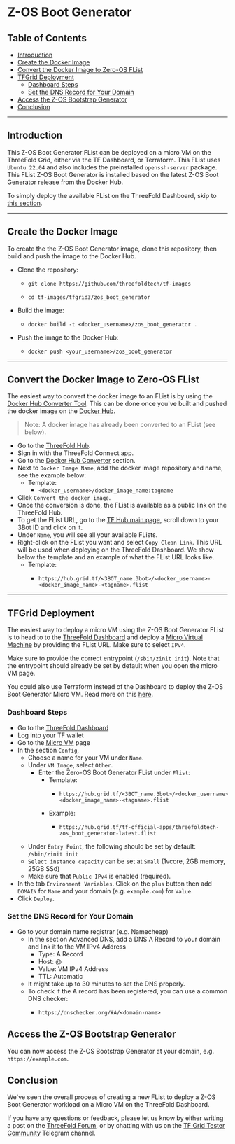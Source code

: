 <h1> Z-OS Boot Generator </h1>

<h2> Table of Contents </h2>

- [Introduction](#introduction)
- [Create the Docker Image](#create-the-docker-image)
- [Convert the Docker Image to Zero-OS FList](#convert-the-docker-image-to-zero-os-flist)
- [TFGrid Deployment](#tfgrid-deployment)
  - [Dashboard Steps](#dashboard-steps)
  - [Set the DNS Record for Your Domain](#set-the-dns-record-for-your-domain)
- [Access the Z-OS Bootstrap Generator](#access-the-z-os-bootstrap-generator)
- [Conclusion](#conclusion)

***

## Introduction

This Z-OS Boot Generator FList can be deployed on a micro VM on the ThreeFold Grid, either via the TF Dashboard, or Terraform. This FList uses `Ubuntu 22.04` and also includes the preinstalled `openssh-server` package. This FList  Z-OS Boot Generator is installed based on the latest Z-OS Boot Generator release from the Docker Hub.

To simply deploy the available FList on the ThreeFold Dashboard, skip to [this section](#dashboard-steps).

<!--
Note that the official FList for Z-OS Boot Generator is the following:

```
https://hub.grid.tf/tf-official-apps/threefoldtech-zos_boot_generator-latest.flist
```
-->

***

## Create the Docker Image

To create the the Z-OS Boot Generator image, clone this repository, then build and push the image to the Docker Hub.

* Clone the repository:
  * ```
    git clone https://github.com/threefoldtech/tf-images
    ```
  * ```
    cd tf-images/tfgrid3/zos_boot_generator
    ```
* Build the image:
  * ```
    docker build -t <docker_username>/zos_boot_generator .
    ```
* Push the image to the Docker Hub:
  * ```
    docker push <your_username>/zos_boot_generator
    ```
 
***

## Convert the Docker Image to Zero-OS FList

The easiest way to convert the docker image to an FList is by using the [Docker Hub Converter Tool](https://hub.grid.tf/docker-convert). This can be done once you've built and pushed the docker image on the [Docker Hub](https://hub.docker.com/).

> Note: A docker image has already been converted to an FList (see below).

* Go to the [ThreeFold Hub](https://hub.grid.tf/).
* Sign in with the ThreeFold Connect app.
* Go to the [Docker Hub Converter](https://hub.grid.tf/docker-convert) section.
* Next to `Docker Image Name`, add the docker image repository and name, see the example below:
  * Template:
    * `<docker_username>/docker_image_name:tagname`
* Click `Convert the docker image`.
* Once the conversion is done, the FList is available as a public link on the ThreeFold Hub.
* To get the FList URL, go to the [TF Hub main page](https://hub.grid.tf/), scroll down to your 3Bot ID and click on it.
* Under `Name`, you will see all your available FLists.
* Right-click on the FList you want and select `Copy Clean Link`. This URL will be used when deploying on the ThreeFold Dashboard. We show below the template and an example of what the FList URL looks like.
  * Template:
    * ```
      https://hub.grid.tf/<3BOT_name.3bot>/<docker_username>-<docker_image_name>-<tagname>.flist
      ```

***
## TFGrid Deployment

The easiest way to deploy a micro VM using the Z-OS Boot Generator FList is to head to to the [ThreeFold Dashboard](https://dashboard.grid.tf) and deploy a [Micro Virtual Machine](https://dashboard.grid.tf/#/deploy/virtual-machines/micro-virtual-machine/) by providing the FList URL. Make sure to select `IPv4`.

Make sure to provide the correct entrypoint (`/sbin/zinit init`). Note that the entrypoint should already be set by default when you open the micro VM page. 

You could also use Terraform instead of the Dashboard to deploy the Z-OS Boot Generator Micro VM. Read more on this [here](https://github.com/threefoldtech/terraform-provider-grid).

### Dashboard Steps

* Go to the [ThreeFold Dashboard](https://dashboard.grid.tf)
* Log into your TF wallet
* Go to the [Micro VM](https://dashboard.grid.tf/#/deploy/virtual-machines/micro-virtual-machine/) page
* In the section `Config`, 
  * Choose a name for your VM under `Name`.
  * Under `VM Image`, select `Other`.
    * Enter the Zero-OS Boot Generator FList under `Flist`:
      * Template:
        * ```
          https://hub.grid.tf/<3BOT_name.3bot>/<docker_username>-<docker_image_name>-<tagname>.flist
          ```
      * Example:
        * ```
          https://hub.grid.tf/tf-official-apps/threefoldtech-zos_boot_generator-latest.flist
          ```
  * Under `Entry Point`, the following should be set by default: `/sbin/zinit init`
  * `Select instance capacity` can be set at `Small` (1vcore, 2GB memory, 25GB SSd)
  * Make sure that `Public IPv4` is enabled (required).
* In the tab `Environment Variables`. Click on the `plus` button then add `DOMAIN` for `Name` and your domain (e.g. `example.com`) for `Value`.
* Click `Deploy`.

### Set the DNS Record for Your Domain

* Go to your domain name registrar (e.g. Namecheap)
  * In the section Advanced DNS, add a DNS A Record to your domain and link it to the VM IPv4 Address
    * Type: A Record
    * Host: @
    * Value: VM IPv4 Address
    * TTL: Automatic
  * It might take up to 30 minutes to set the DNS properly.
  * To check if the A record has been registered, you can use a common DNS checker:
    * ```
      https://dnschecker.org/#A/<domain-name>
      ```

## Access the Z-OS Bootstrap Generator

You can now access the Z-OS Bootstrap Generator at your domain, e.g. `https://example.com`.

## Conclusion

We've seen the overall process of creating a new FList to deploy a Z-OS Boot Generator workload on a Micro VM on the ThreeFold Dashboard.

If you have any questions or feedback, please let us know by either writing a post on the [ThreeFold Forum](https://forum.threefold.io/), or by chatting with us on the [TF Grid Tester Community](https://t.me/threefoldtesting) Telegram channel.
